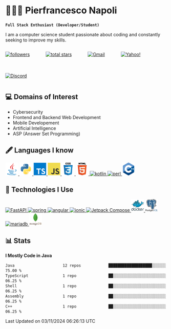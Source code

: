 # 👨🏻‍💻 Pierfrancesco Napoli
**`Full Stack Enthusiast (Developer/Student)`**
<p align="left">
</p>

I am a computer science student passionate about coding and constantly seeking to improve my skills.
<p align="center" style=" display: inline-flex;  flex-wrap: wrap;  gap: 50px; ">
    <a href="https://github.com/Pierf22?tab=followers" >
        <img alt="followers" title="Follow me on Github" src="https://custom-icon-badges.demolab.com/github/followers/Pierf22?color=236ad3&labelColor=1155ba&style=for-the-badge&logo=person-add&label=Follow&logoColor=white"/>
    </a>
    <a href="https://github.com/Pierf22?tab=repositories&sort=stargazers">
        <img alt="total stars" title="Total stars on GitHub" src="https://custom-icon-badges.demolab.com/github/stars/Pierf22?color=55960c&style=for-the-badge&labelColor=488207&logo=star"/>
    </a>
    <a href="mailto:pierfrancesco.napoli222@gmail.com">
        <img alt="Gmail" title="Send me an email" src="https://img.shields.io/badge/-pierfrancesco.napoli222@gmail.com-ff6f61?style=for-the-badge&logo=Gmail&logoColor=white"/>
    </a>
    <a href="mailto:pier.napoli@yahoo.it">
        <img alt="Yahoo!" title="Send me an email" src="https://img.shields.io/badge/Yahoo!-pier.napoli@yahoo.it-9D79D2?style=for-the-badge&logo=yahoo&logoColor=white"/>
    </a>
    <a href="https://discord.com/users/1211690539959975948">
        <img alt="Discord" title="Connect on Discord" src="https://img.shields.io/badge/Discord-pierf_22-5865F2?style=for-the-badge&logo=discord&logoColor=white"/>
    </a>
</p>


## :computer: Domains of Interest
* Cybersecurity
* Frontend and Backend Web Development
* Mobile Developement
* Artificial Intelligence
* ASP (Answer Set Programming)





## 🖋️ Languages I know
<p align="left"> <a href="https://www.java.com" target="_blank" rel="noreferrer"> <img src="https://raw.githubusercontent.com/devicons/devicon/master/icons/java/java-original.svg" alt="java" width="40" height="40"/> </a>  </a> <a href="https://www.python.org/" target="_blank" rel="noreferrer">
    <img src="https://raw.githubusercontent.com/devicons/devicon/master/icons/python/python-original.svg" alt="Python" width="40" height="40"/>
</a> <a href="https://www.typescriptlang.org" target="_blank" rel="noreferrer"> <img src="https://raw.githubusercontent.com/devicons/devicon/master/icons/typescript/typescript-original.svg" alt="typescript" width="40" height="40"/> </a> <a href="https://developer.mozilla.org/en-US/docs/Web/JavaScript" target="_blank" rel="noreferrer"> <img src="https://raw.githubusercontent.com/devicons/devicon/master/icons/javascript/javascript-original.svg" alt="javascript" width="40" height="40"/> </a> <a href="https://www.w3schools.com/css/" target="_blank" rel="noreferrer"> <img src="https://raw.githubusercontent.com/devicons/devicon/master/icons/css3/css3-original-wordmark.svg" alt="css3" width="40" height="40"/> </a><a href="https://www.w3schools.com/html/" target="_blank" rel="noreferrer">
  <img src="https://raw.githubusercontent.com/devicons/devicon/master/icons/html5/html5-original-wordmark.svg" alt="html5" width="40" height="40"/>
</a>
 <a href="https://git-scm.com/" target="_blank" rel="noreferrer">  <a href="https://kotlinlang.org" target="_blank" rel="noreferrer"> <img src="https://www.vectorlogo.zone/logos/kotlinlang/kotlinlang-icon.svg" alt="kotlin" width="40" height="40"/> </a>  </a> <a href="https://www.perl.org/" target="_blank" rel="noreferrer"> <img src="https://upload.wikimedia.org/wikipedia/en/0/00/Perl-camel-small.png" alt="perl" width="40" height="40"/> <a href="https://www.w3schools.com/cpp/" target="_blank" rel="noreferrer"> <img src="https://raw.githubusercontent.com/devicons/devicon/master/icons/cplusplus/cplusplus-original.svg" alt="cplusplus" width="40" height="40"/> </a></p>




## 🧭 Technologies I Use
<p align="left"> <a href="https://fastapi.tiangolo.com/" target="_blank" rel="noreferrer">
    <img src="https://fastapi.tiangolo.com/img/favicon.png" alt="FastAPI" width="40" height="40"/>
</a>
<a href="https://spring.io/" target="_blank" rel="noreferrer"> <img src="https://www.vectorlogo.zone/logos/springio/springio-icon.svg" alt="spring" width="40" height="40"/> </a> <a href="https://www.typescriptlang.org/" target="_blank" rel="noreferrer"> <a href="https://angular.io" target="_blank" rel="noreferrer"> <img src="https://angular.io/assets/images/logos/angular/angular.svg" alt="angular" width="40" height="40"/> </a>  <a href="https://ionicframework.com" target="_blank" rel="noreferrer"> <img src="https://upload.wikimedia.org/wikipedia/commons/d/d1/Ionic_Logo.svg" alt="ionic" width="40" height="40"/> </a> <a href="https://angular.io" target="_blank" rel="noreferrer"><a href="https://developer.android.com/jetpack/compose" target="_blank" rel="noreferrer">
  <img src="https://glue-labs.com/wp-content/uploads/2021/07/2-300x300.png" alt="Jetpack Compose" width="40" height="40"/>
</a>
<a href="https://www.docker.com/" target="_blank" rel="noreferrer"> <img src="https://raw.githubusercontent.com/devicons/devicon/master/icons/docker/docker-original-wordmark.svg" alt="docker" width="40" height="40"/> </a> <a href="https://www.postgresql.org" target="_blank" rel="noreferrer"> <img src="https://raw.githubusercontent.com/devicons/devicon/master/icons/postgresql/postgresql-original-wordmark.svg" alt="postgresql" width="40" height="40"/> </a> <a href="https://mariadb.org/" target="_blank" rel="noreferrer"> <img src="https://www.vectorlogo.zone/logos/mariadb/mariadb-icon.svg" alt="mariadb" width="40" height="40"/> </a> <a href="https://www.mongodb.com/" target="_blank" rel="noreferrer"> <img src="https://raw.githubusercontent.com/devicons/devicon/master/icons/mongodb/mongodb-original-wordmark.svg" alt="mongodb" width="40" height="40"/> </a></p>


## 📊 Stats

<!--START_SECTION:waka-->
**I Mostly Code in Java** 

```text
Java                     12 repos            ███████████████████░░░░░░   75.00 % 
TypeScript               1 repo              ██░░░░░░░░░░░░░░░░░░░░░░░   06.25 % 
Shell                    1 repo              ██░░░░░░░░░░░░░░░░░░░░░░░   06.25 % 
Assembly                 1 repo              ██░░░░░░░░░░░░░░░░░░░░░░░   06.25 % 
C++                      1 repo              ██░░░░░░░░░░░░░░░░░░░░░░░   06.25 % 
```




 Last Updated on 03/11/2024 06:26:13 UTC
<!--END_SECTION:waka-->


